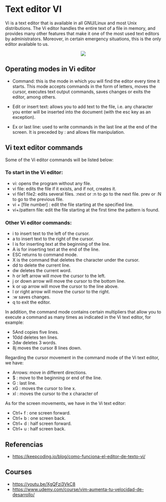 #  Text editor VI

Vi is a text editor that is available in all GNU/Linux and most Unix distributions. The Vi editor handles the entire text of a file in memory, and provides many other features that make it one of the most used text editors by administrators. Moreover, in certain emergency situations, this is the only editor available to us.

<p align="center">
  <img src="https://github.com/dimasx010/knowledge/assets/105082657/a9f49b2f-7890-404f-b3f6-1e4d2a8bf3da">
</p>

## Operating modes in Vi editor

- Command: this is the mode in which you will find the editor every time it starts. This mode accepts commands in the form of letters, moves the cursor, executes text output commands, saves changes or exits the editor, among others.

- Edit or insert text: allows you to add text to the file, i.e. any character you enter will be inserted into the document (with the esc key as an exception).

- Ex or last line: used to write commands in the last line at the end of the screen. It is preceded by : and allows file manipulation.

## Vi text editor commands

Some of the Vi editor commands will be listed below:

### To start in the Vi editor:

- vi: opens the program without any file.
- vi file: edits the file if it exists, and if not, creates it.
- vi file1 file2: edits several files.
    :next or :n to go to the next file.
    prev or :N to go to the previous file.
- vi + [file number] : edit the file starting at the specified line.
- vi+/pattern file: edit the file starting at the first time the pattern is found.

### Other Vi editor commands:

- i to insert text to the left of the cursor.
- a to insert text to the right of the cursor.
- I is for inserting text at the beginning of the line.
- A is for inserting text at the end of the line.
- ESC returns to command mode.
- X is the command that deletes the character under the cursor.
- dd to delete the current line.
- dw deletes the current word.
- h or left arrow will move the cursor to the left.
- j or down arrow will move the cursor to the bottom line.
- k or up arrow will move the cursor to the line above.
- l or right arrow will move the cursor to the right.
- :w saves changes.
- q to exit the editor.

In addition, the command mode contains certain multipliers that allow you to execute a command as many times as indicated in the Vi text editor, for example:

- 5And copies five lines.
- 10dd deletes ten lines.
- 3dw deletes 3 words.
- 8j moves the cursor 8 lines down.

Regarding the cursor movement in the command mode of the Vi text editor, we have:

- Arrows: move in different directions.
- $ : move to the beginning or end of the line.
- G : last line.
- xG : moves the cursor to line x.
- xl : moves the cursor to the x character of 

As for the screen movements, we have in the Vi text editor:

- Ctrl+ f : one screen forward.
- Ctrl+ b : one screen back.
- Ctrl+ d : half screen forward.
- Ctrl+ u : half screen back.

## Referencias
- https://keepcoding.io/blog/como-funciona-el-editor-de-texto-vi/

## Courses
- https://youtu.be/XgQFzi3VkC8
- https://www.udemy.com/course/vim-aumenta-tu-velocidad-de-desarrollo/